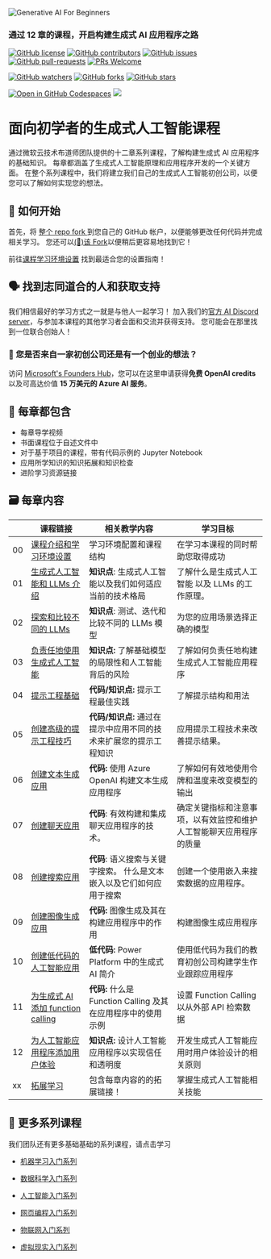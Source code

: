 ![Generative AI For Beginners](../../images/repository-thumbnail.png?WT.mc_id=academic-105485-koreyst)

### 通过 12 章的课程，开启构建生成式 AI 应用程序之路

[![GitHub license](https://img.shields.io/github/license/microsoft/Generative-AI-For-Beginners.svg)](https://github.com/microsoft/Generative-AI-For-Beginners/blob/master/LICENSE?WT.mc_id=academic-105485-koreyst)
[![GitHub contributors](https://img.shields.io/github/contributors/microsoft/Generative-AI-For-Beginners.svg)](https://GitHub.com/microsoft/Generative-AI-For-Beginners/graphs/contributors/?WT.mc_id=academic-105485-koreyst)
[![GitHub issues](https://img.shields.io/github/issues/microsoft/Generative-AI-For-Beginners.svg)](https://GitHub.com/microsoft/Generative-AI-For-Beginners/issues/?WT.mc_id=academic-105485-koreyst)
[![GitHub pull-requests](https://img.shields.io/github/issues-pr/microsoft/Generative-AI-For-Beginners.svg)](https://GitHub.com/microsoft/Generative-AI-For-Beginners/pulls/?WT.mc_id=academic-105485-koreyst)
[![PRs Welcome](https://img.shields.io/badge/PRs-welcome-brightgreen.svg?style=flat-square)](http://makeapullrequest.com?WT.mc_id=academic-105485-koreyst)

[![GitHub watchers](https://img.shields.io/github/watchers/microsoft/Generative-AI-For-Beginners.svg?style=social&label=Watch)](https://GitHub.com/microsoft/Generative-AI-For-Beginners/watchers/?WT.mc_id=academic-105485-koreyst)
[![GitHub forks](https://img.shields.io/github/forks/microsoft/Generative-AI-For-Beginners.svg?style=social&label=Fork)](https://GitHub.com/microsoft/Generative-AI-For-Beginners/network/?WT.mc_id=academic-105485-koreyst)
[![GitHub stars](https://img.shields.io/github/stars/microsoft/Generative-AI-For-Beginners.svg?style=social&label=Star)](https://GitHub.com/microsoft/Generative-AI-For-Beginners/stargazers/?WT.mc_id=academic-105485-koreyst)

[![Open in GitHub Codespaces](https://img.shields.io/static/v1?style=for-the-badge&label=GitHub+Codespaces&message=Open&color=lightgrey&logo=github)](https://codespaces.new/microsoft/generative-ai-for-beginners?WT.mc_id=academic-105485-koreyst)
[![](https://dcbadge.limes.pink/api/server/ByRwuEEgH4)](https://aka.ms/genai-discord?WT.mc_id=academic-105485-koreyst)

# 面向初学者的生成式人工智能课程

通过微软云技术布道师团队提供的十二章系列课程，了解构建生成式 AI 应用程序的基础知识。 每章都涵盖了生成式人工智能原理和应用程序开发的一个关键方面。 在整个系列课程中，我们将建立我们自己的生成式人工智能初创公司，以便您可以了解如何实现您的想法。

## 🌱 如何开始

首先，将 [整个 repo fork ](https://github.com/microsoft/generative-ai-for-beginners/fork?WT.mc_id=academic-105485-koreyst) 到您自己的 GitHub 帐户，以便能够更改任何代码并完成相关学习。 您还可以[(🌟)该 Fork](https://docs.github.com/en/get-started/exploring-projects-on-github/saving-repositories-with-stars?WT.mc_id=academic-105485-koreyst)以便稍后更容易地找到它！

前往[课程学习环境设置](../../00-course-setup/translations/cn/README.md?WT.mc_id=academic-105485-koreyst) 找到最适合您的设置指南！

## 🗣️ 找到志同道合的人和获取支持

我们相信最好的学习方式之一就是与他人一起学习！ 加入我们的[官方 AI Discord server](https://aka.ms/genai-discord?WT.mc_id=academic-105485-koreyst)，与参加本课程的其他学习者会面和交流并获得支持。 您可能会在那里找到一位联合创始人！

### 🚀 您是否来自一家初创公司还是有一个创业的想法？

访问 [Microsoft's Founders Hub](https://aka.ms/genai-Foundershub?WT.mc_id=academic-105485-koreyst)，您可以在这里申请获得**免费 OpenAI credits**以及可高达价值 **15 万美元的 Azure AI 服务**。

## 📂 每章都包含

- 每章导学视频
- 书面课程位于自述文件中
- 对于基于项目的课程，带有代码示例的 Jupyter Notebook
- 应用所学知识的知识拓展和知识检查
- 进阶学习资源链接

## 🗃️ 每章内容

|     |                                                                  课程链接                                                                  |                             相关教学内容                              | 学习目标                                                           |  
| --- | ---------------------------------------------------------------------------------------------------------------------------------------- | ------------------------------------------------------------------- | ------------------------------------------------------------------ | 
| 00  |                 [课程介绍和学习环境设置](../../00-course-setup/translations/cn/README.md?WT.mc_id=academic-105485-koreyst)                 |                        学习环境配置和课程结构                         | 在学习本课程的同时帮助您取得成功                                   
| 01  |          [生成式人工智能和 LLMs 介绍](../../01-introduction-to-genai/translations/cn/README.md?WT.mc_id=academic-105485-koreyst)           |       **知识点**: 生成式人工智能以及我们如何适应当前的技术格局        | 了解什么是生成式人工智能 以及 LLMs 的工作原理。                    
| 02  |    [探索和比较不同的 LLMs](../../02-exploring-and-comparing-different-llms/translations/cn/README.md?WT.mc_id=academic-105485-koreyst)     |             **知识点**: 测试、迭代和比较不同的 LLMs 模型              | 为您的应用场景选择正确的模型                                       
| 03  |     [负责任地使用生成式人工智能](../../03-using-generative-ai-responsibly/translations/cn/README.md?WT.mc_id=academic-105485-koreyst)      |         **知识点:** 了解基础模型的局限性和人工智能背后的风险          | 了解如何负责任地构建生成式人工智能应用程序                         
| 04  |            [提示工程基础](../../04-prompt-engineering-fundamentals/translations/cn/README.md?WT.mc_id=academic-105485-koreyst)             |                   **代码/知识点:** 提示工程最佳实践                   | 了解提示结构和用法                                                 
| 05  |               [创建高级的提示工程技巧](../../05-advanced-prompts/translations/cn/README.md?WT.mc_id=academic-105485-koreyst)               |   **代码/知识点:** 通过在提示中应用不同的技术来扩展您的提示工程知识   | 应用提示工程技术来改善提示结果。                                   
| 06  |                [创建文本生成应用](../../06-text-generation-apps/translations/cn/README.md?WT.mc_id=academic-105485-koreyst)                |           **代码:** 使用 Azure OpenAI 构建文本生成应用程序            | 了解如何有效地使用令牌和温度来改变模型的输出                         
| 07  |               [创建聊天应用](../../07-building-chat-applications/translations/cn/README.md?WT.mc_id=academic-105485-koreyst)               |             **代码**: 有效构建和集成聊天应用程序的技术。              | 确定关键指标和注意事项，以有效监控和维护人工智能聊天应用程序的质量 
| 08  |              [创建搜索应用](../../08-building-search-applications/translations/cn/README.md?WT.mc_id=academic-105485-koreyst)              | **代码**: 语义搜索与关键字搜索。 什么是文本嵌入以及它们如何应用于搜索 | 创建一个使用嵌入来搜索数据的应用程序。                             
| 09  |            [创建图像生成应用](../../09-building-image-applications/translations/cn/README.md?WT.mc_id=academic-105485-koreyst)             |             **代码:** 图像生成及其在构建应用程序中的作用              | 构建图像生成应用程序                                               
| 10  |     [创建低代码的人工智能应用](../../10-building-low-code-ai-applications/translations/cn/README.md?WT.mc_id=academic-105485-koreyst)      |             **低代码:** Power Platform 中的生成式 AI 简介             | 使用低代码为我们的教育初创公司构建学生作业跟踪应用程序 
| 11  | [为生成式 AI 添加 function calling](../../11-integrating-with-function-calling/translations/cn/README.md?WT.mc_id=academic-105485-koreyst) |     **代码:** 什么是 Function Calling 及其在应用程序中的使用示例      | 设置 Function Calling 以从外部 API 检索数据
| 12  |   [为人工智能应用程序添加用户体验](../../12-designing-ux-for-ai-applications/translations/cn/README.md?WT.mc_id=academic-105485-koreyst)   |          **知识点:** 设计人工智能应用程序以实现信任和透明度           | 开发生成式人工智能应用时用户体验设计的相关原则
| xx  |                                [拓展学习](https://aka.ms/genai-collection?WT.mc_id=academic-105485-koreyst)                                |                      包含每章内容的的拓展链接！                       | 掌握生成式人工智能相关技能 

## 🎒 更多系列课程

我们团队还有更多基础基础的系列课程，请点击学习

- [机器学习入门系列](https://aka.ms/ml-beginners?WT.mc_id=academic-105485-koreyst)
- [数据科学入门系列](https://aka.ms/datascience-beginners?WT.mc_id=academic-105485-koreyst)
- [人工智能入门系列](https://aka.ms/ai-beginners?WT.mc_id=academic-105485-koreyst)

- [网页编程入门系列](https://aka.ms/webdev-beginners?WT.mc_id=academic-105485-koreyst)
- [物联网入门系列](https://aka.ms/iot-beginners?WT.mc_id=academic-105485-koreyst)

- [虚拟现实入门系列](https://github.com/microsoft/xr-development-for-beginners?WT.mc_id=academic-105485-koreyst)
